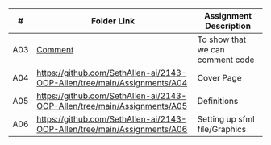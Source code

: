 |   #   | Folder Link | Assignment Description |
| :---: | ----------- | ---------------------- |
|  A03  | [Comment]("https://github.com/SethAllen-ai/2143-OOP-Allen/tree/main/Assignments/A03")| To show that we can comment code|
|  A04  | https://github.com/SethAllen-ai/2143-OOP-Allen/tree/main/Assignments/A04| Cover Page |
|  A05  | https://github.com/SethAllen-ai/2143-OOP-Allen/tree/main/Assignments/A05| Definitions|
|  A06  | https://github.com/SethAllen-ai/2143-OOP-Allen/tree/main/Assignments/A06| Setting up sfml file/Graphics|
